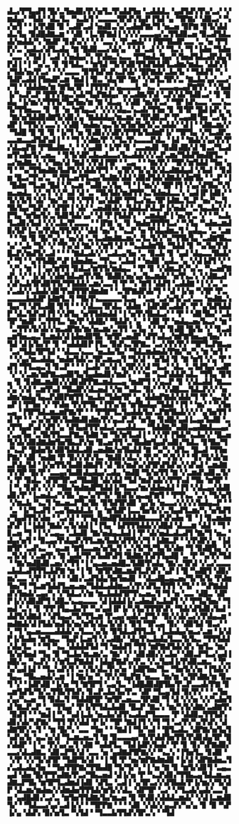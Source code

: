 ▟▃▞▛▜▄▟▜▝█▞▃▜▅▟▉▞▛▞▅▜▃▜▚▟▟▜▅▝▃▟▟▟▃▝▄▟▜▟▚▜▚▞▃▞▝▞▆▟▄▞▝▜▟▞▝▟▃▜▃▝▚▃▙▜▝▃▃▃▃▜▛▟▚▜▄▛▐▜▟▝▄▝▜▛▇▞▝▟▉▃▞▝▚▞▅▜▝▝▐▞▛▟█▝▉▝▃▟▛▃▟▝▅▟▊▃▚▞▃▟▅▛▇▞▜▝▅▃▅▝▉▛▇▝▊▜▞▟▟▟▃▜▄▝▉▟█▟▇▃▆▝▝▟▊▝▐▃▜▛▇▟▐▝▞▞▞▃▃▃▄▞▃▜▜▟▉▃▅▝▉▃▟▜▟▃▟▞▅▟▟▞▚▝▇▟▛▝▊▟▚▞▞▝▞▝▃▃▚▝▛▃▆▟▞▝▐▜▛▜▙▟▛▃▃▝▃▝▅▝▛▜▛▞▃▝▄▟▃▞▟▜▃▟▄▝▇▝█▟▉▃▃▞▟▞▄▝▝▟▝▃▟▝▞▝▜▃▚▝▜▝▐▟▅▝▜▟▅▝▃▃▝▞▜▟▐▝▃▟▝▞▅▟▄▞▚▝▛▟▅▃▚▃▃▝▛▜▅▟▃▜▄▞▚▜▅▟▜▟▃▟▛▟▄▜▛▟▐▝▐▝▚▞▃▝▊▝▊▜▟▃▝▝▆▜▟▝▜▞▛▟▊▜▜▟▜▟▟▜▃▟▆▞▆▟▃▝▟▟▚▜▞▜▟▞▅▞▛▃▞▝▝▞▃▃▃▝▉▜▜▟▚▟▚▃▛▟▞▝█▛▇▟▞▃▙▞▙▝▝▜▟▟▜▝▚▝▜▟▛▃▟▟▐▜▅▟▛▃▆▝▆▟▐▝▉▃▝▟▄▜▛▝▇▞▝▞▅▜▃▜▛▞▃▝▇▃▙▞▄▞▃▃▞▞▜▝▝▟▟▟▅▞▆▝▇▜▄▜▛▝▐▜▜▜▚▞▄▃▃▃▙▝▚▃▝▃▃▃▄▃▄▛▇▜▚▝▝▞▙▟▐▞▚▃▛▃▛▝█▜▚▜▄▃▚▟▞▜▄▛▇▟▄▞▚▞▃▟▇▞▛▟▝▃▛▞▟▞▜▟▊▃▞▝▊▝█▟▄▝▐▞▆▞▞▜▜▜▞▜▅▜▅▞▆▝▇▝▟▃▄▝▞▟▉▝▆▞▛▃▞▝▜▛▐▟▚▃▃▝▃▃▚▃▜▞▜▜▅▃▃▝▊▝▊▝▅▝▆▜▄▃▞▝▞▞▞▟▄▃▚▃▟▞▜▜▅▝▊▝▊▜▛▝█▟▐▟▚▝▄▝▇▞▅▜▟▟▉▟▇▜▞▟▊▞▄▝▇▟▟▟▄▞▆▃▆▞▃▜▛▟▉▃▛▝▛▃▄▟▊▜▅▝▃▞▙▝▟▛▐▝▜▜▞▞▃▃▚▝▞▟█▝▅▟▅▞▄▃▜▞▅▜▅▜▅▜▞▃▚▟▟▞▝▟▐▝▝▟▇▃▆▞▞▝▜▟█▝█▝▊▝▉▝▐▞▜▝▅▝▊▟▊▞▞▟▛▞▛▜▜▞▙▟▆▛▐▞▝▜▛▜▄▝▞▜▃▟▛▃▃▃▆▃▃▟▜▟▚▟▐▝▝▝▜▝▞▟▆▞▛▝▞▜▃▜▚▃▃▃▛▟▃▝▐▟▝▝▇▟▞▞▄▞▛▞▛▞▟▃▄▛▇▝▛▜▙▟▇▃▚▝▝▞▄▟▉▝▐▞▛▝▊▝▃▃▅▟▊▝▉▟▊▟█▞▟▝▊▃▞▜▃▟▅▜▚▟▅▜▞▃▅▃▝▝▊▜▞▟▛▃▙▃▟▃▃▞▙▃▟▟▞▞▞▃▛▃▆▞▜▟▟▜▅▟█▜▃▝▃▞▆▟▇▃▚▝▞▜▅▞▟▝▇▟▝▞▛▟▐▜▛▝▝▃▄▝▝▝▇▞▛▞▝▜▛▞▆▜▟▟▝▜▅▝▄▜▝▝▚▞▜▜▅▟▇▞▙▟▜▞▞▟▟▞▛▜▝▝▄▜▛▞▜▞▄▜▞▟▃▟▇▟▄▟▝▞▙▟▝▝▊▟▆▝█▃▞▜▚▞▃▝▚▜▜▃▅▜▜▃▄▞▙▟▇▞▟▟▝▟▉▟▜▟▞▟▇▟▞▟▆▜▙▝▝▃▛▝▐▝█▟▆▝▜▃▆▝█▟▝▞▚▃▆▝▚▟▊▃▚▜▄▝▜▝▐▝▆▞▞▝█▛▐▜▝▞▄▞▟▜▙▞▚▜▅▃▅▟▃▝▞▃▜▝▞▞▚▟▝▟▝▃▝▜▙▜▟▞▆▟▜▜▚▃▜▟▅▟▃▃▚▝▄▟▐▛▐▟▊▞▝▜▞▞▙▜▝▟▞▝▆▞▚▞▜▝▞▜▜▝▄▞▟▟▛▝▛▜▃▞▆▃▜▛▐▟▇▃▜▃▛▝▅▞▚▃▜▜▙▜▄▞▜▟▚▞▝▟▜▛▐▝▟▞▝▃▅▟▉▟▞▃▜▟▟▃▛▟▃▛▐▞▅▟▞▝▃▜▄▃▙▞▞▝▛▜▄▝▆▜▅▜▞▃▜▟▊▜▟▞▄▞▝▟▝▛▐▜▟▟▚▝▝▃▆▟▄▛▐▝▅▞▛▃▝▞▝▝▚▃▙▜▃▟▊▞▙▟▝▞▞▃▙▞▛▃▃▃▝▝▐▛▇▝▄▝▊▝▆▟▅▜▜▜▜▃▞▝▚▜▄▝▚▟▅▃▆▟▉▞▙▛▐▃▚▞▛▟▄▜▜▞▛▞▝▟▟▝▅▞▚▝▚▃▛▝▅▝▛▟▄▟▆▃▜▝▄▟▄▃▝▃▝▃▆▝▝▝▇▝▉▝█▞▚▞▄▝▅▞▟▝▃▜▃▟▆▟▇▃▆▞▃▜▃▜▞▞▚▞▜▜▙▜▄▝▃▟▇▜▙▃▚▞▝▃▙▝▜▞▝▞▝▜▚▞▟▝▇▞▝▞▆▜▝▟▝▝▚▃▙▟▆▜▙▝▜▟▟▝▊▝▚▞▙▞▛▟█▃▛▞▆▟▜▞▃▟▝▝▝▝▇▟▃▟▞▞▝▃▟▃▄▜▅▝▃▝▉▃▙▝▊▝▄▟▝▟▄▃▃▜▙▟▞▞▝▜▝▝▄▜▜▟█▞▚▛▐▟▅▟▆▃▝▜▚▃▝▃▙▟▝▝▅▟▉▝▄▟▃▝▄▝▞▟▐▟▜▝▞▝▝▞▚▝▆▝▐▝▄▞▆▜▜▝▉▟▃▞▆▜▜▞▆▟▄▃▝▝▛▝▊▝▞▟▆▃▛▞▚▞▃▝▚▃▅▛▇▟▚▝▞▝▐▞▟▝▞▟▅▜▟▃▅▜▚▜▙▝█▟▉▞▅▞▄▞▙▃▆▟▞▝▅▜▚▃▚▝▞▟▇▃▟▝▞▟▚▃▙▜▛▟▉▜▜▞▜▜▟▟▞▃▆▞▃▃▜▝▛▝▚▝▇▜▝▟▟▜▝▃▟▟▇▝▐▝▞▃▝▃▞▃▟▞▞▃▙▟▞▟▊▜▚▟▜▜▛▟▆▟▆▝▝▃▜▛▇▟▛▟▞▜▝▝▟▝▐▞▅▝▚▜▛▝▛▃▃▃▃▃▙▟▟▛▐▟▇▜▃▜▝▜▙▜▚▃▃▃▃▃▜▃▄▝▝▃▄▝▃▞▅▜▞▃▞▃▃▝▅▟▇▃▚▜▄▞▜▝▟▜▃▟█▝▊▜▝▝▝▞▟▃▃▜▛▟▃▝▟▟▆▝▐▟▛▟▛▃▟▟▚▝▛▝▄▜▟▜▟▟▛▝▟▃▜▟▚▟▐▜▝▞▟▜▄▝▅▜▜▟▅▟▟▝▐▝▅▜▚▜▙▟▃▞▝▝▛▝▝▟▊▜▙▞▝▃▙▜▛▝▆▟▛▝▃▜▜▜▃▝▆▞▛▝▟▟█▞▝▜▟▟▚▝▄▝▝▟▉▝▛▝▅▟▄▃▅▞▙▃▞▝▆▝▝▃▜▜▚▜▞▟▞▞▅▃▟▛▇▞▆▞▅▃▆▞▃▜▜▝▃▜▄▝▞▝▛▝▊▟█▝█▞▙▝▞▝▊▃▟▃▆▜▅▃▄▃▜▃▆▟▞▟▐▟▅▟▉▜▙▝▆▜▛▃▅▟▛▝▟▜▚▟▃▞▆▛▇▜▅▃▄▜▅▞▝▝▜▟▝▟▐▞▙▞▛▝▊▝▚▟▟▟▊▛▐▜▃▝▉▟▚▃▜▛▇▃▝▃▞▞▛▞▛▞▝▜▛▜▃▛▇▃▄▝▃▞▜▟▄▜▛▜▟▝▝▟▃▃▚▃▃▝▅▃▙▞▙▞▝▜▟▃▆▟▅▟▞▛▇▞▚▞▚▝▆▝▅▜▝▝▝▞▄▞▆▃▟▟▄▝▅▟▅▜▟▞▃▜▛▃▆▃▄▜▝▜▞▟▝▝▅▜▟▝▊▝▇▝▆▜▝▞▄▝▛▝▟▜▝▜▜▃▄▃▜▝▊▃▛▝▝▝▐▃▟▞▚▞▟▝▄▜▛▞▞▟▝▜▃▞▝▟▃▝▃▜▟▜▄▞▃▟▛▝▞▝▞▃▆▞▆▛▇▃▄▟▉▜▄▜▄▟▅▟▊▞▆▟▚▝▝▝▆▝▚▃▛▟▟▟▚▟▃▝▜▜▄▝▉▜▄▝▊▝▊▟▇▃▆▟▊▞▞▟▊▟▛▛▇▃▆▟▃▃▄▝▆▟▛▜▝▞▄▃▛▝▊▝▞▟▃▟▟▝▇▃▃▞▄▝▞▟▝▃▆▜▚▟▝▜▙▟▛▞▟▃▅▟▝▞▆▝▚▟▃▝▉▞▝▝▞▟█▃▃▜▟▃▛▞▞▝▅▟▆▞▅▟▄▜▄▃▛▟▉▛▇▜▜▝▅▃▙▞▜▟▅▜▛▝▄▝▟▟▅▛▇▟▞▟▟▞▜▝▛▝▄▃▜▞▄▛▐▝▛▜▅▝▞▝▛▟▅▝▛▞▛▜▙▝▐▜▚▞▆▝▆▜▙▟▄▞▜▟▟▝▐▜▝▝▆▞▝▝▚▜▅▃▄▝▐▜▛▜▟▃▆▃▆▛▇▞▛▝▝▝▛▜▛▜▃▜▄▟▟▞▙▞▃▛▇▜▙▟▞▞▞▝▄▜▅▜▜▝▟▝▛▝▝▃▚▞▅▜▛▞▙▟▇▟▊▟▆▞▛▞▄▃▛▃▛▝▅▜▄▝▊▟█▞▄▟▐▃▄▞▙▟▉▝▃▞▛▜▄▟▚▟▝▟▜▝▄▝▟▜▄▟▜▜▚▟▃▞▃▃▟▟▃▃▝▜▟▟▇▞▚▟▉▃▄▟▇▟▃▃▄▞▞▃▄▜▅▝▃▜▙▜▜▃▃▛▇▃▜▟▇▝▆▝▜▞▆▜▃▟▐▝▝▞▞▛▐▜▟▞▚▃▙▞▞▝█▃▅▜▞▟▞▟▉▟▇▟▆▜▅▜▙▃▛▞▆▝▉▃▅▜▜▝▃▜▙▟▆▜▄▟▚▟▊▞▜▟▃▝▊▜▙▞▜▞▚▃▛▝█▟▅▜▞▟▉▜▟▟▃▟▊▃▅▟▇▞▅▜▙▟▟▝▇▝▚▞▚▝▟▜▃▝█▃▟▝▜▜▅▛▇▞▝▟▊▝▅▟▇▝▛▝▉▞▞▟▚▜▃▝▇▟▊▞▟▃▚▝▛▞▚▝▚▜▞▞▝▝▊▞▜▞▟▞▆▃▛▟▄▜▟▝▐▞▅▜▜▞▙▟▊▟▇▟▜▝▟▝▉▞▆▟▚▞▟▜▛▟▜▟▚▞▞▟▚▟▝▃▆▟▇▜▚▜▛▝█▞▛▝▃▃▄▞▙▟▊▟▄▟▄▞▃▟▄▝▅▟█▝▜▞▅▜▜▝▇▝▞▃▆▟▚▟▊▃▜▞▚▝▛▝▉▟▃▝▟▜▛▜▛▃▞▜▙▟█▝▟▞▟▟▝▜▟▝▆▟▚▟▞▞▛▜▚▟▝▜▙▝▆▜▛▝▐▝▚▝▊▟▚▝▞▞▝▜▙▞▆▟▆▟▛▜▟▟▐▞▜▃▃▞▆▞▟▟▅▟▟▝▐▜▝▞▟▃▄▞▟▟▊▟▊▞▛▝▐▃▅▟▃▞▚▜▙▝▄▃▚▞▛▜▞▝▉▟▜▞▄▃▄▛▇▜▝▝▛▜▚▃▝▃▚▝▜▞▅▜▝▞▆▃▙▝▚▃▜▝▆▃▅▃▛▜▄▜▙▝▉▜▟▜▛▟▉▝▄▞▙▝▅▃▃▞▞▞▞▞▙▟▄▃▛▝▝▝▃▝▐▞▜▃▟▜▝▃▄▜▅▟▟▃▙▝▄▝▆▜▟▛▐▃▃▜▅▜▞▞▃▜▄▟▜▃▆▞▚▝▅▜▟▜▞▜▄▟▜▜▞▟▅▝▝▃▞▟▝▝▛▜▄▜▅▟█▜▟▟▟▟▇▃▃▃▛▟▚▟▅▝▊▝▐▝▉▃▆▟▅▟▚▛▐▝▐▟▟▝▇▟▞▃▜▞▟▟▐▝▐▜▄▝▐▟▜▜▜▟▟▞▞▟█▟▝▟▃▃▆▝▟▟▝▝▜▝▊▃▅▝▜▝▐▝▞▃▄▃▝▃▙▟▊▝▇▞▅▟▄▃▙▟▐▝▛▝▟▞▅▟▃▟▃▟▜▝▇▞▜▝▅▃▝▟▄▞▅▜▝▝▉▃▄▞▛▟▄▟▚▜▜▃▆▞▙▟▞▟▜▜▞▞▜▝▐▟▇▃▛▝▝▞▛▟▛▞▄▝▐▟▇▜▛▝▃▟▚▃▝▝▄▃▆▝▇▜▃▃▅▞▅▜▄▜▝▃▚▜▞▜▞▜▄▜▞▟▆▝▜▝▉▟█▜▄▝▞▃▜▞▟▝▞▃▆▜▚▝▇▝▄▟▞▜▚▞▙▟▛▟▜▝█▟▇▞▛▟▜▜▄▟█▝▃▝▛▝▚▞▛▞▜▟▝▝▇▞▅▟█▟▊▃▅▞▞▜▜▝▐▝▄▃▅▃▅▟█▃▜▟▉▜▚▟▄▝▇▞▃▜▛▟▝▞▃▞▃▃▃▃▙▟▃▟▜▜▜▃▙▛▇▝▆▝▐▝▊▝▇▜▛▟▇▃▆▟▜▃▛▟▚▝▄▛▐▝█▝▚▟█▜▝▟▉▞▆▞▃▃▝▞▛▝▝▟▝▝▝▟▊▞▃▟▜▟▄▜▅▜▅▟▊▝▝▟▃▟█▃▄▃▅▞▜▞▜▞▙▝▛▟▆▜▅▞▜▝▜▃▆▜▟▟▜▃▅▃▅▞▜▟▟▃▟▟▆▃▞▞▛▞▟▜▃▜▜▜▝▞▜▞▝▝▚▛▇▟▟▟▚▜▅▟▞▃▄▞▚▝▞▜▟▃▞▞▆▝▆▃▙▟▟▜▛▜▚▃▅▃▜▝▜▝▅▝▃▃▝▟█▃▝▟▛▛▐▞▞▟▉▟▛▜▝▟█▃▚▃▄▃▃▃▝▟▐▟▟▟▐▞▃▟▅▟▚▃▙▟▜▝▞▝▛▜▄▜▅▞▝▜▅▟▝▃▚▝▊▝▛▛▐▜▄▃▙▞▛▝▚▞▄▟▐▛▐▞▚▜▄▜▜▜▛▟▚▝▜▟▞▟▜▟▊▞▙▟▝▟▟▜▞▟▇▟▝▝▟▜▄▃▞▜▞▜▜▃▆▝▛▃▄▞▄▟▞▃▛▜▞▝▉▞▞▟▞▃▞▞▛▟▄▃▆▝▅▟▇▟▞▟▐▜▟▞▅▟▜▞▅▞▆▜▞▟▃▜▞▟▚▝▉▜▝▜▛▃▄▝▉▞▝▟▉▜▟▝▉▃▞▝▚▝▜▝▄▃▅▃▃▃▟▟▟▞▃▜▃▃▚▞▙▝▉▜▟▃▟▜▜▃▙▝▐▃▙▟▄▞▅▃▞▃▆▝▐▞▟▛▐▞▙▟▅▝▆▜▄▃▝▜▄▛▐▃▅▜▝▞▃▟█▞▝▟▄▜▚▃▙▟▄▜▃▃▜▞▙▃▝▜▜▜▟▟▞▟▄▜▃▝▝▝▜▝▚▃▝▟▟▟▟▜▟▝▜▝▆▟▟▜▝▜▜▝▆▛▇▟▜▟▞▟▚▝▆▜▃▝▆▞▜▞▅▜▅▟▝▜▄▝▉▝▜▃▙▞▆▃▆▞▃▝▇▞▝▞▝▟▊▟▉▞▞▃▙▞▝▟▉▃▛▜▃▞▄▟▐▟█▞▃▝▚▃▛▞▝▞▆▜▃▛▇▟▟▝▐▟▄▛▇▟▚▞▛▃▝▞▃▜▄▟▐▞▛▟▉▃▆▃▝▝▛▃▚▞▄▟▐▟▝▝▜▃▚▟▚▜▝▃▚▜▞▟▃▜▚▞▅▝▐▟█▜▅▞▜▃▝▜▅▜▞▞▅▝▐▜▟▞▞▜▄▃▝▜▙▃▅▟▞▃▆▝▐▝▇▞▅▝▚▝▛▞▞▜▄▛▇▝▅▃▃▝▆▞▆▝▄▜▛▟▇▞▆▝▉▃▜▝▞▝▐▟▛▟█▝▐▞▅▝▜▝▇▜▛▜▝▃▄▜▃▝▐▟█▟▉▟█▜▙▞▛▃▛▃▃▟▞▛▇▝▊▃▆▜▟▜▞▜▞▃▜▜▙▜▜▟▚▝▊▃▛▃▙▞▙▞▛▃▝▟▛▝▜▃▄▜▟▝▉▞▛▞▝▝▃▜▅▞▄▞▚▃▅▝▜▝▉▟▃▜▝▜▟▟█▜▛▝▆▜▛▃▅▃▃▜▛▟█▝▜▝▟▝▞▞▅▝▞▞▚▟▅▜▟▝▇▃▛▃▛▝▃▝▜▜▄▞▝▛▐▞▛▜▟▃▙▟▊▝█▃▛▝▇▃▚▝▆▞▚▜▞▟▇▞▃▟▇▜▚▝▉▟▜▝▝▝▆▟▐▝▚▝▚▟▐▃▙▝▅▃▙▞▟▜▚▃▟▃▛▜▃▃▃▝▛▝▟▟▉▃▜▜▜▟▚▟▊▞▟▞▚▛▇▞▝▜▜▝▛▞▟▟▝▛▐▞▝▜▛▝▇▟▐▜▝▞▜▝▜▝▃▞▛▞▚▞▛▟▚▝▟▟▇▜▛▞▃▜▝▝▆▝█▞▚▝▃▃▝▜▅▝▝▝▇▟▐▝▜▞▚▟▝▝█▜▃▟▃▝▟▛▇▞▅▜▄▜▚▟▚▞▙▝▄▃▚▞▟▝▜▃▆▃▅▃▜▝▇▝▉▃▃▃▄▞▜▞▛▟▟▜▅▜▜▞▛▟▊▟▄▜▛▝█▞▟▟▛▝▐▝▄▝▛▞▄▞▃▜▝▟▇▝▚▟▟▜▃▝▜▟▐▟▛▞▙▟▞▝▛▝▊▝▊▞▚▛▇▟▉▞▃▃▞▟▃▟▇▃▝▟▊▃▛▜▞▟▝▃▃▝▅▝▄▟▇▟▜▛▇▞▞▝▚▃▚▝▐▜▅▜▃▝▊▟▉▝▝▞▛▝▞▞▜▞▟▜▛▝▜▟▛▜▞▟▝▝▐▝█▝▛▝▅▞▆▛▇▟▆▟▉▝▐▞▟▝▟▛▇▟▅▃▜▞▃▟▃▟▄▜▅▝▝▜▅▜▜▛▇▞▜▜▙▟█▝▜▞▜▞▚▝▐▝▅▝▇▝▊▝▆▜▞▟▊▜▝▃▄▃▄▟▝▟▅▝█▞▛▜▚▟▇▞▛▃▞▜▙▃▅▟▝▟▐▞▅▝▛▝▚▃▛▟▊▞▜▜▙▃▄▜▟▃▆▃▄▟▇▃▛▜▙▝▆▜▛▜▃▟▆▟▐▟▊▝▟▜▃▝▃▟▐▝▄▜▛▃▞▞▟▜▙▟▞▛▐▞▆▞▞▜▞▟▛▝▟▃▆▞▆▟▅▞▞▟▆▟▅▜▜▜▟▞▆▜▞▞▟▃▝▟▛▜▛▝▃▞▝▞▜▃▟▞▄▟▞▃▃▜▅▝▄▟█▟▊▞▃▞▃▝▆▜▅▜▜▟▇▞▙▞▆▃▅▝▉▝▛▟▊▞▟▟▟▃▆▟▞▝▞▟▐▃▆▟▉▜▞▝▝▜▟▃▃▞▄▞▃▟▐▞▞▝▝▜▛▛▇▝▝▝▝▟▊▝▞▟▞▞▄▃▛▞▚▞▄▝▊▝▉▝▚▛▐▞▄▝▟▟▚▝▉▞▅▜▃▝▚▜▟▝▝▜▃▃▙▜▜▟▚▜▛▃▚▝▝▜▟
